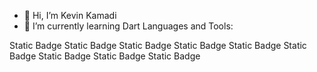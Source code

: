 - 👋 Hi, I’m Kevin Kamadi
- 🌱 I’m currently learning Dart 
Languages and Tools:

Static Badge Static Badge Static Badge Static Badge Static Badge Static Badge Static Badge Static Badge Static Badge 




